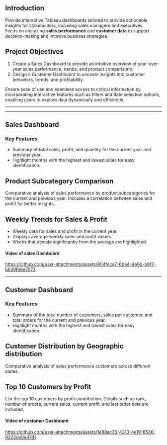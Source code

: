## Introduction
Provide interactive Tableau dashboards tailored to provide actionable insights for stakeholders, including sales managers and executives. <br> 
Focus on analyzing **sales performance** and **customer data** to support decision-making and improve business strategies.

## Project Objectives
1. Create a Sales Dashboard to provide an intuitive overview of year-over-year sales performance, trends, and product comparisons.
2. Design a Customer Dashboard to uncover insights into customer behaviors, trends, and profitability.

Ensure ease of use and seamless access to critical information by incorporating interactive features such as filters and date selection options, enabling users to explore data dynamically and efficiently.

---------------
---------------


## Sales Dashboard

### Key Features
 - Summary of total sales, profit, and quantity for the current year and previous year.
 - Highlight months with the highest and lowest sales for easy identification.

## Product Subcategory Comparison
Comparative analysis of sales performance by product subcategories for the current and previous year.
Includes a correlation between sales and profit for better insights.

## Weekly Trends for Sales & Profit
- Weekly data for sales and profit in the current year.
- Displays average weekly sales and profit values.
- Weeks that deviate significantly from the average are highlighted.

#### Video of sales Dashboard  
https://github.com/user-attachments/assets/804feca7-6ba4-4e6d-b8f7-bb29fb8e7073

-------------------

## Customer Dashboard

### Key Features
- Summary of the total number of customers, sales per customer, and total orders for the current and previous year.
- Highlight months with the highest and lowest sales for easy identification.

## Customer Distribution by Geographic distribution

Comparative analysis of sales performance customers across different states.

## Top 10 Customers by Profit

List the top 10 customers by profit contribution.
Details such as rank, number of orders, current sales, current profit, and last order date are included. 

#### Video of customer Dashboard  
https://github.com/user-attachments/assets/1e88ac35-4313-4e19-8536-9223de0e47d1


